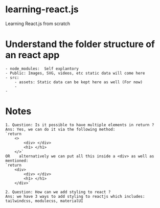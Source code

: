 # learning-react.js
Learning React.js from scratch
# Understand the folder structure of an react app

    - node_modules:  Self explantory  
    - Public: Images, SVG, videos, etc static data will come here
    - src: 
        - assets: Static data can be kept here as well (For now)
        - 
    -

# Notes
    1. Question: Is it possible to have multiple elements in return ?
    Ans: Yes, we can do it via the following method:
    `return 
        <> 
            <div> </div> 
            <h1> </h1>
        </>` 
    OR    alternatively we can put all this inside a <div> as well as mentioned:
    `return 
        <div>
            <div> </div> 
            <h1> </h1>
        </div>`

    2. Question: How can we add styling to react ?
    Ans: we have 3 ways to add styling to reactjs which includes: tailwindcss, modulecss, materialUI

    


